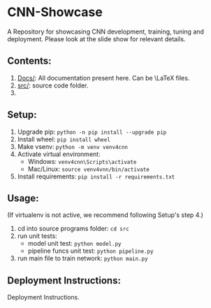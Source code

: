 # CNN-Showcase
A Repository for showcasing CNN development, training, tuning and deployment.
Please look at the slide show for relevant details.


## Contents:
1. [Docs/](./docs/): All documentation present here. Can be \LaTeX files.
2. [src/](./src/): source code folder.
3.  


## Setup:
1. Upgrade pip: `python -n pip install --upgrade pip`
2. Install wheel: `pip install wheel`
3. Make vsenv: `python -m venv venv4cnn`
4. Activate virtual environment:
	- Windows: `venv4cnn\Scripts\activate`
	- Mac/Linux: `source venv4vnn/bin/activate`
5. Install requirements: `pip install -r requirements.txt`

## Usage:
(If virtualenv is not active, we recommend following Setup's step 4.)
1. cd into source programs folder: `cd src`
2. run unit tests:
	- model unit test: `python model.py`
	- pipeline funcs unit test: `python pipeline.py`
3. run main file to train network: `python main.py` 

## Deployment Instructions:
Deployment Instructions.

